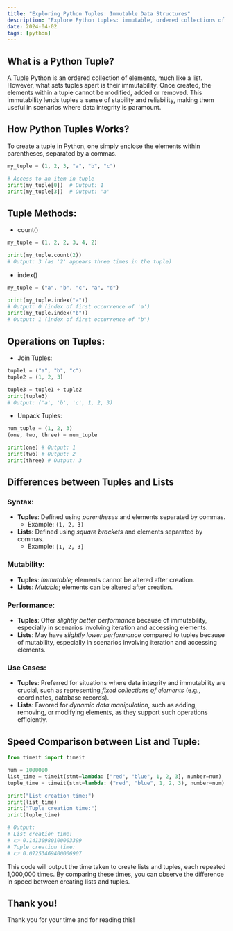 ```yaml
---
title: "Exploring Python Tuples: Immutable Data Structures"
description: "Explore Python tuples: immutable, ordered collections offering stability. Learn creation, methods, and differences from lists."
date: 2024-04-02
tags: [python]
---
```


## What is a Python Tuple?

A Tuple Python is an ordered collection of elements, much like a list. However, what sets tuples apart is their immutability. Once created, the elements within a tuple cannot be modified, added or removed. This immutability lends tuples a sense of stability and reliability, making them useful in scenarios where data integrity is paramount.

## How Python Tuples Works?

To create a tuple in Python, one simply enclose the elements within parentheses, separated by a commas.

```python
my_tuple = (1, 2, 3, "a", "b", "c")

# Access to an item in tuple
print(my_tuple[0])  # Output: 1
print(my_tuple[3])  # Output: 'a'
```

## Tuple Methods:

- count()

```python
my_tuple = (1, 2, 2, 3, 4, 2)

print(my_tuple.count(2))
# Output: 3 (as '2' appears three times in the tuple)
```

- index()

```python
my_tuple = ("a", "b", "c", "a", "d")

print(my_tuple.index("a"))
# Output: 0 (index of first occurrence of 'a')
print(my_tuple.index("b"))
# Output: 1 (index of first occurrence of "b")
```

## Operations on Tuples:

- Join Tuples:

```python
tuple1 = ("a", "b", "c")
tuple2 = (1, 2, 3)

tuple3 = tuple1 + tuple2
print(tuple3)
# Output: ('a', 'b', 'c', 1, 2, 3)
```

- Unpack Tuples:

```python
num_tuple = (1, 2, 3)
(one, two, three) = num_tuple

print(one) # Output: 1
print(two) # Output: 2
print(three) # Output: 3
```

## Differences between Tuples and Lists

### Syntax:

- **Tuples**: Defined using _parentheses_ and elements separated by commas.
  - Example: `(1, 2, 3)`
- **Lists**: Defined using _square brackets_ and elements separated by commas.
  - Example: `[1, 2, 3]`

### Mutability:

- **Tuples**: _Immutable_; elements cannot be altered after creation.
- **Lists**: _Mutable_; elements can be altered after creation.

### Performance:

- **Tuples**: Offer _slightly better performance_ because of immutability, especially in scenarios involving iteration and accessing elements.
- **Lists**: May have _slightly lower performance_ compared to tuples because of mutability, especially in scenarios involving iteration and accessing elements.

### Use Cases:

- **Tuples**: Preferred for situations where data integrity and immutability are crucial, such as representing _fixed collections of elements_ (e.g., coordinates, database records).
- **Lists**: Favored for _dynamic data manipulation_, such as adding, removing, or modifying elements, as they support such operations efficiently.

## Speed Comparison between List and Tuple:

```python
from timeit import timeit

num = 1000000
list_time = timeit(stmt=lambda: ["red", "blue", 1, 2, 3], number=num)
tuple_time = timeit(stmt=lambda: ("red", "blue", 1, 2, 3), number=num)

print("List creation time:")
print(list_time)
print("Tuple creation time:")
print(tuple_time)

# Output:
# List creation time:
# 👉 0.14130980100003399
# Tuple creation time:
# 👉 0.07253469400006907
```

This code will output the time taken to create lists and tuples, each repeated 1,000,000 times. By comparing these times, you can observe the difference in speed between creating lists and tuples.

## Thank you!

Thank you for your time and for reading this!
